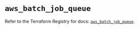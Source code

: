 # `aws_batch_job_queue`

Refer to the Terraform Registry for docs: [`aws_batch_job_queue`](https://registry.terraform.io/providers/hashicorp/aws/5.40.0/docs/resources/batch_job_queue).
